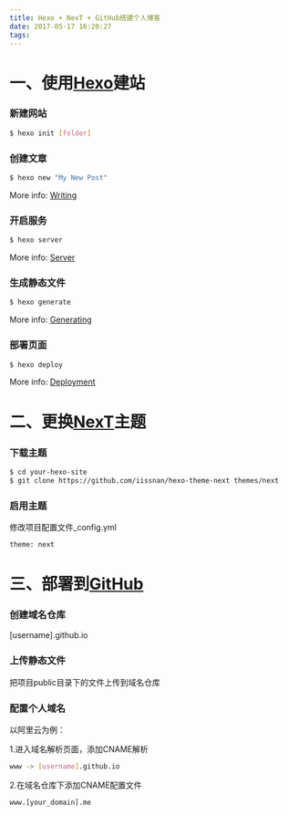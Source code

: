 ```yaml
---
title: Hexo + NexT + GitHub搭建个人博客
date: 2017-05-17 16:20:27
tags:
---
```


# 一、使用[Hexo](https://hexo.io/)建站

### 新建网站

``` bash
$ hexo init [folder]
```

### 创建文章

``` bash
$ hexo new "My New Post"
```

More info: [Writing](https://hexo.io/docs/writing.html)

### 开启服务

``` bash
$ hexo server
```

More info: [Server](https://hexo.io/docs/server.html)

### 生成静态文件

``` bash
$ hexo generate
```

More info: [Generating](https://hexo.io/docs/generating.html)

### 部署页面

``` bash
$ hexo deploy
```

More info: [Deployment](https://hexo.io/docs/deployment.html)

# 二、更换[NexT](http://theme-next.iissnan.com/)主题

### 下载主题

``` bash
$ cd your-hexo-site
$ git clone https://github.com/iissnan/hexo-theme-next themes/next
```

### 启用主题

修改项目配置文件_config.yml
``` bash
theme: next
```

# 三、部署到[GitHub](https://github.com/)

### 创建域名仓库

[username].github.io

### 上传静态文件

把项目public目录下的文件上传到域名仓库

### 配置个人域名

以阿里云为例：

1.进入域名解析页面，添加CNAME解析
``` bash
www -> [username].github.io
```

2.在域名仓库下添加CNAME配置文件
``` bash
www.[your_domain].me
```